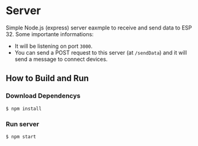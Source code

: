 # Server
 
Simple Node.js (express) server eaxmple to receive and send data to ESP 32. Some importante informations:
* It will be listening on port `3000`. 
* You can send a POST request to this server (at `/sendData`) and it will send a message to connect devices.

## How to Build and Run
### Download Dependencys
`$ npm install`

### Run server
`$ npm start`



